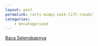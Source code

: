 ```yaml
---
layout: post
permalink: /arti-mimpi-naik-lift-rusak/
categories:
    - Uncategorized
---
```


[Baca Selengkapnya](/08)